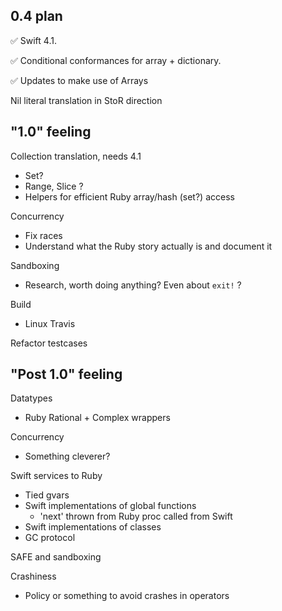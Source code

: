 ## 0.4 plan

✅ Swift 4.1.

✅ Conditional conformances for array + dictionary.

✅ Updates to make use of Arrays

Nil literal translation in StoR direction

## "1.0" feeling 

Collection translation, needs 4.1
* Set?
* Range, Slice ?
* Helpers for efficient Ruby array/hash (set?) access

Concurrency
* Fix races
* Understand what the Ruby story actually is and document it

Sandboxing
* Research, worth doing anything?  Even about `exit!` ?

Build
* Linux Travis

Refactor testcases

## "Post 1.0" feeling

Datatypes
* Ruby Rational + Complex wrappers

Concurrency
* Something cleverer?

Swift services to Ruby
* Tied gvars
* Swift implementations of global functions
  * 'next' thrown from Ruby proc called from Swift
* Swift implementations of classes
* GC protocol

SAFE and sandboxing

Crashiness
* Policy or something to avoid crashes in operators
